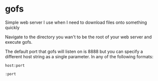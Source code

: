 gofs
====

Simple web server I use when I need to download files onto something quickly

Navigate to the directory you wan't to be the root of your web server and execute gofs.

The default port that gofs will listen on is 8888 but you can specify a different host string as a single parameter. In any of the following formats:

	host:port

	:port

